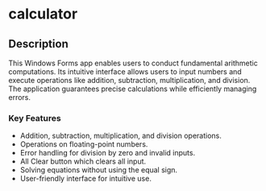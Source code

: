 # calculator

## Description
This Windows Forms app enables users to conduct fundamental arithmetic computations. Its intuitive interface allows users to input numbers and execute operations like addition, subtraction, multiplication, and division. The application guarantees precise calculations while efficiently managing errors.

### Key Features
- Addition, subtraction, multiplication, and division operations.
- Operations on floating-point numbers.
- Error handling for division by zero and invalid inputs.
- All Clear button which clears all input.
- Solving equations without using the equal sign.
- User-friendly interface for intuitive use.
